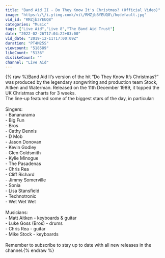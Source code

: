 ```yaml
---
title: "Band Aid II - Do They Know It's Christmas? (Official Video)"
image: "https:\/\/i.ytimg.com\/vi\/RMZjb3YEUQ8\/hqdefault.jpg"
vid_id: "RMZjb3YEUQ8"
categories: "Music"
tags: ["Live Aid","Live 8","The Band Aid Trust"]
date: "2022-02-26T17:04:22+03:00"
vid_date: "2019-12-11T17:00:09Z"
duration: "PT4M25S"
viewcount: "518589"
likeCount: "5136"
dislikeCount: ""
channel: "Live Aid"
---
```

{% raw %}Band Aid II’s version of the hit “Do They Know It’s Christmas?” was produced by the legendary songwriting and production team Stock, Aitken and Waterman. Released on the 11th December 1989, it topped the UK Christmas charts for 3 weeks.<br />The line-up featured some of the biggest stars of the day, in particular:<br /><br />Singers:<br />- Bananarama<br />- Big Fun<br />- Bros<br />- Cathy Dennis<br />- D Mob<br />- Jason Donovan<br />- Kevin Godley<br />- Glen Goldsmith<br />- Kylie Minogue<br />- The Pasadenas<br />- Chris Rea<br />- Cliff Richard<br />- Jimmy Somerville<br />- Sonia<br />- Lisa Stansfield<br />- Technotronic<br />- Wet Wet Wet<br /><br />Musicians:<br />- Matt Aitken - keyboards &amp; guitar<br />- Luke Goss (Bros) - drums<br />- Chris Rea - guitar<br />- Mike Stock - keyboards<br /><br />Remember to subscribe to stay up to date with all new releases in the channel.{% endraw %}
